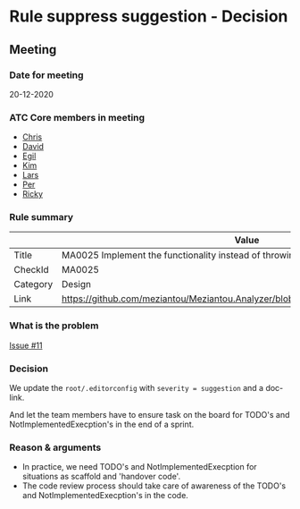 # Rule suppress suggestion - Decision

## Meeting

### Date for meeting

20-12-2020

### ATC Core members in meeting

* [Chris](https://github.com/orgs/atc-net/people/christianhelle)
* [David](https://github.com/orgs/atc-net/people/davidkallesen)
* [Egil](https://github.com/orgs/atc-net/people/egil)
* [Kim](https://github.com/orgs/atc-net/people/kimlundjohansen)
* [Lars](https://github.com/orgs/atc-net/people/LarsSkovslund)
* [Per](https://github.com/orgs/atc-net/people/perkops)
* [Ricky](https://github.com/orgs/atc-net/people/rickykaare)

### Rule summary

|             | Value |
| ----------- |------------------------------------------------|
| Title       | MA0025 Implement the functionality instead of throwing NotImplementedException |
| CheckId     | MA0025 |
| Category    | Design |
| Link        | https://github.com/meziantou/Meziantou.Analyzer/blob/master/docs/Rules/MA0025.md |

### What is the problem

[Issue #11](https://github.com/atc-net/atc-coding-rules/issues/11)

### Decision

We update the `root/.editorconfig` with `severity = suggestion` and a doc-link.

And let the team members have to ensure task on the board for TODO's and NotImplementedExecption's
in the end of a sprint.

### Reason & arguments

* In practice, we need TODO's and NotImplementedExecption for situations as scaffold and 'handover code'.
* The code review process should take care of awareness of the TODO's and NotImplementedExecption's in the code.

